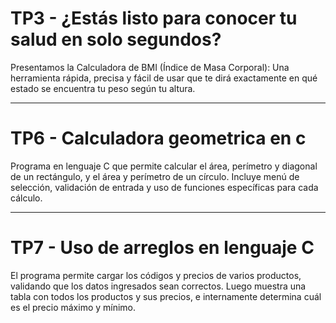 # TP3 -  ¿Estás listo para conocer tu salud en solo segundos?
 Presentamos la Calculadora de BMI (Índice de Masa Corporal):
Una herramienta rápida, precisa y fácil de usar que te dirá exactamente en qué estado se encuentra tu peso según tu altura.

----------------------------------------------------------------------------------------------------------------------------

# TP6 - Calculadora geometrica en c
Programa en lenguaje C que permite calcular el área, perímetro y diagonal de un rectángulo, y el área y perímetro de un círculo. Incluye menú de selección, validación de entrada y uso de funciones específicas para cada cálculo.

-----------------------------------------------------------------------------------------------------------------------------

# TP7 - Uso de arreglos en lenguaje C
El programa permite cargar los códigos y precios de varios productos, validando que los datos ingresados sean correctos.
Luego muestra una tabla con todos los productos y sus precios, e internamente determina cuál es el precio máximo y mínimo.
